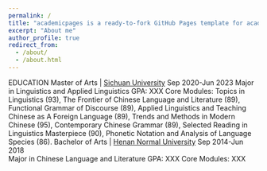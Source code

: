 ```yaml
---
permalink: /
title: "academicpages is a ready-to-fork GitHub Pages template for academic personal websites"
excerpt: "About me"
author_profile: true
redirect_from: 
  - /about/
  - /about.html
---
```


EDUCATION
Master of Arts | [Sichuan University](https://www.scu.edu.cn/)                                                            Sep 2020-Jun 2023 
Major in Linguistics and Applied Linguistics                                                                                	GPA: XXX
Core Modules: Topics in Linguistics (93), The Frontier of Chinese Language and Literature (89), Functional Grammar of Discourse (89), Applied Linguistics and Teaching Chinese as A Foreign Language (89), Trends and Methods in Modern Chinese (95), Contemporary Chinese Grammar (89), Selected Reading in Linguistics Masterpiece (90), Phonetic Notation and Analysis of Language Species (86).
Bachelor of Arts | [Henan Normal University](https://www.htu.edu.cn/)                                                     Sep 2014-Jun 2018  
Major in Chinese Language and Literature                                                                                     	GPA: XXX
Core Modules: XXX
